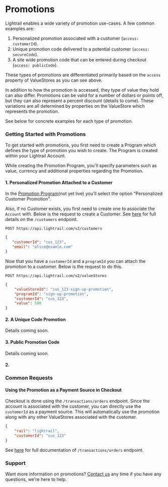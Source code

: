 # Promotions
Lightrail enables a wide variety of promotion use-cases. A few common examples are:
 1. Personalized promotion associated with a customer (`access: customerId`).  
 2. Unique promotion code delivered to a potential customer (`access: secureCode`).  
 3. A site wide promotion code that can be entered during checkout (`access: publicCode`).
 
These types of promotions are differentiated primarily based on the `access` property of ValueStores as you can see above. 

In addition to how the promotion is accessed, they type of value they hold can also differ. 
Promotions can be valid for a number of dollars or points off, but they can also represent a percent discount (details to come).
These variations are all determined by properties on the ValueStore which represents the promotion.

See below for concrete examples for each type of promotion. 

### Getting Started with Promotions
To get started with promotions, you first need to create a Program which defines the type of promotion you wish to create.
The Program is created within your Lightrail Account. 

While creating the Promotion Program, you'll specify parameters such as value, currency and additional properties regarding the Promotion.

#### 1. Personalized Promotion Attached to a Customer
In the [Promotion Program](www.lightrail.com)(not yet live) you'll select the option "Personalized Customer Promotion". 

Also, if no Customer exists, you first need to create one to associate the `Account` with. Below is the request to create a Customer. 
See [here](https://lightrailapi.docs.apiary.io/#reference/0/customers/create-customer) for full details on the `/customers` endpoint. 

`POST https://api.lightrail.com/v2/customers`
```json
{
   "customerId": "cus_123",
   "email": "alice@examle.com"
}
```

Now that you have a `customerId` and a `programId` you can attach the promotion to a customer. Below is the request to do this.

`POST https://api.lightrail.com/v2/valueStores`
```json
{
    "valueStoreId": "cus_123-sign-up-promotion",
    "programId": "sign-up-promotion",
    "customerId": "cus_123",
    "value": 500
}
``` 

#### 2. A Unique Code Promotion 
Details coming soon.

#### 3. Public Promotion Code
Details coming soon.

#### 2. 

### Common Requests 

#### Using the Promotion as a Payment Source in Checkout
Checkout is done using the `/transactions/orders` endpoint. Since the account is associated with the customer, you can directly use the `customerId` as a payment source. 
This will automatically use the promotion along with any other ValueStores associated with the customer.  

```json
{
    "rail": "lightrail",
    "customerId": "cus_123"
}
```

See [here](https://lightrailapi.docs.apiary.io/#reference/0/transactions/process-an-order) for full documentation of `/transactions/orders` endpoint.

### Support
Want more information on promotions? [Contact us](mailto:hello@lightrail.com) any time if you have any questions, we're here to help. 
